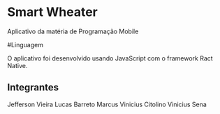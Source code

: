 # Smart Wheater

Aplicativo da matéria de Programação Mobile

#Linguagem

O aplicativo foi desenvolvido usando JavaScript com o framework Ract Native.

## Integrantes

Jefferson Vieira
Lucas Barreto
Marcus Vinicius Citolino
Vinicius Sena


